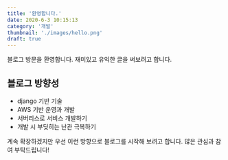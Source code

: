 ```yaml
---
title: '환영합니다.'
date: 2020-6-3 10:15:13
category: '개발'
thumbnail: './images/hello.png'
draft: true
---
```


블로그 방문을 환영합니다. 재미있고 유익한 글을 써보려고 합니다.

## 블로그 방향성

- django 기반 기술
- AWS 기반 운영과 개발
- 서버리스로 서비스 개발하기
- 개발 시 부딪히는 난관 극복하기

계속 확장하겠지만 우선 이런 방향으로 블로그를 시작해 보려고 합니다. 많은 관심과 참여 부탁드립니다!
